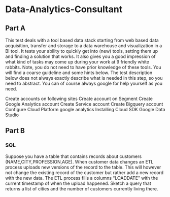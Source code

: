 # Data-Analytics-Consultant

## Part A

This test deals with a tool based data stack starting from web based data acquisition,
transfer and storage to a data warehouse and visualization in a BI tool.
It tests your ability to quickly get into (new) tools, setting them up and finding a solution that
works. It also gives you a good impression of what kind of tasks may come up during your
work at 9 friendly white rabbits. Note, you do not need to have prior knowledge of these
tools. You will find a coarse guideline and some hints below. The test description below does
not always exactly describe what is needed in this step, so you need to abstract. You can of
course always google for help yourself as you need.

Create accounts on following  sites
Create account on Segment
Create Google Analytics account
Create Service account 
Create Bigquery account 
Configure Cloud Platform
google analytics
Installing Cloud SDK
Google Data Studio





## Part B

### SQL

 Suppose you have a table that contains records about customers
(NAME,CITY,PROFESSION,AGE). When customer data changes an ETL process uploads
new versions of the record to the table. This will however not change the existing record of
the customer but rather add a new record with the new data. The ETL process fills a
columns “LOADDATE” with the current timestamp of when the upload happened. Sketch a
query that returns a list of cities and the number of customers currently living there.
